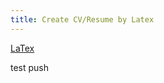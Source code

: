 ```yaml
---
title: Create CV/Resume by Latex
---
```


[LaTex](https://sourabhbajaj.com/mac-setup/LaTeX/)

test push
